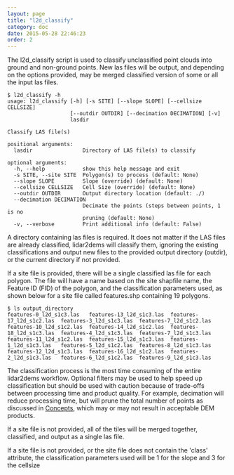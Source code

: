 ```yaml
---
layout: page
title: "l2d_classify"
category: doc
date: 2015-05-28 22:46:23
order: 2
---
```


The l2d_classify script is used to classify unclassified point clouds into ground and non-ground points. New las files will be output, and depending on the options provided, may be merged classified version of some or all the input las files.

~~~
$ l2d_classify -h
usage: l2d_classify [-h] [-s SITE] [--slope SLOPE] [--cellsize CELLSIZE]
                    [--outdir OUTDIR] [--decimation DECIMATION] [-v]
                    lasdir

Classify LAS file(s)

positional arguments:
  lasdir                Directory of LAS file(s) to classify

optional arguments:
  -h, --help            show this help message and exit
  -s SITE, --site SITE  Polygon(s) to process (default: None)
  --slope SLOPE         Slope (override) (default: None)
  --cellsize CELLSIZE   Cell Size (override) (default: None)
  --outdir OUTDIR       Output directory location (default: ./)
  --decimation DECIMATION
                        Decimate the points (steps between points, 1 is no
                        pruning (default: None)
  -v, --verbose         Print additional info (default: False)
~~~

A directory containing las files is required. It does not matter if the LAS files are already classified, lidar2dems will classify them, ignoring the existing classifications and output new files to the provided output directory (outdir), or the current directory if not provided.

If a site file is provided, there will be a single classified las file for each polygon. The file will have a name based on the site shapfile name, the Feature ID (FID) of the polygon, and the classification parameters used, as shown below for a site file called features.shp containing 19 polygons.

~~~
$ ls output_directory
features-0_l2d_s1c3.las   features-13_l2d_s1c3.las  features-17_l2d_s1c2.las  features-3_l2d_s1c3.las  features-7_l2d_s1c2.las
features-10_l2d_s1c2.las  features-14_l2d_s1c2.las  features-18_l2d_s1c3.las  features-4_l2d_s1c3.las  features-7_l2d_s1c3.las
features-11_l2d_s1c2.las  features-15_l2d_s1c3.las  features-1_l2d_s1c3.las   features-5_l2d_s1c2.las  features-8_l2d_s1c3.las
features-12_l2d_s1c3.las  features-16_l2d_s1c2.las  features-2_l2d_s1c3.las   features-6_l2d_s1c2.las  features-9_l2d_s1c3.las
~~~

The classification process is the most time consuming of the entire lidar2dems workflow.  Optional filters may be used to help speed up classification but should be used with caution because of trade-offs between processing time and product quality. For example, decimation will reduce processing time, but will prune the total number of points as discussed in [Concepts](concepts), which may or may not result in acceptable DEM products.

If a site file is not provided, all of the tiles will be merged together, classified, and output as a single las file. 

If a site file is not provided, or the site file does not contain the 'class' attribute, the classification parameters used will be 1 for the slope and 3 for the cellsize


